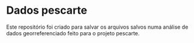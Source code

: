 # Dados pescarte

Este repositório foi criado para salvar os arquivos salvos numa análise de dados georreferenciado feito para o projeto pescarte.
